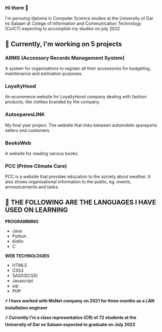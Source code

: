 ### Hi there 👋
<!--
**adolfalfred/adolfalfred** is a ✨ _special_ ✨ repository because its `README.md` (this file) appears on your GitHub profile.

Here are some ideas to get you started:
- 👯 I’m looking to collaborate on ...
- 🤔 I’m looking for help with ...
- 💬 Ask me about ...
- 📫 How to reach me: ...
- 😄 Pronouns: ...
- ⚡ Fun fact: ...
-->
I'm persuing diploma in Computer Science studies at the University of Dar es Salaam at Colege of Information and Communication Technology (CoICT) expecting to accomplish my studies on july 2022

## 🔭 Currently, I'm working on 5 projects
### ARMS (Accessory Records Management System)
A system for organizations to register all their accessories for budgeting, maintenance and estimation purposes.
### LoyaltyHood
An ecommerce website for LoyaltyHood company dealing with fashion products, like clothes branded by the company.
### AutosparesLINK
My final year project. The website that links between automobile spareparts sellers and customers.
### BooksWeb
A website for reading various books.
### PCC (Prime Climate Care)
PCC is a website that provides education to the society about weather. It also shows organisational information to the public, eg. events, announcements and tasks.

## 🌱 THE FOLLOWING ARE THE LANGUAGES I HAVE USED ON LEARNING
**PROGRAMMING**
- Java
- Python
- Kotlin
- C

**WEB TECHNOLOGIES**
- HTML5
- CSS3
- SASS(SCSS)
- Javascript
- sql
- PHP

**⚡ I have worked with MsNet company on 2021 for three months as a LAN installation engineer**

**⚡ Currently I'm a class representative (CR) of 72 students at the University of Dar es Salaam expected to graduate on July 2022**
